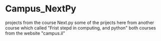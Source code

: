 # Campus_NextPy
projects from the course Next.py
some of the prijects here from another course which called "Frist stepd in computing, and python"
both courses from the website "campus.il"
